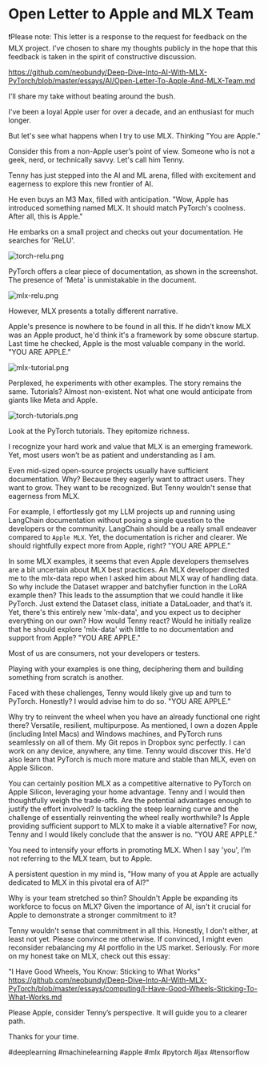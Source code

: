 # Open Letter to Apple and MLX Team

❗️Please note: This letter is a response to the request for feedback on the MLX project. I've chosen to share my thoughts publicly in the hope that this feedback is taken in the spirit of constructive discussion.

https://github.com/neobundy/Deep-Dive-Into-AI-With-MLX-PyTorch/blob/master/essays/AI/Open-Letter-To-Apple-And-MLX-Team.md

I'll share my take without beating around the bush.

I've been a loyal Apple user for over a decade, and an enthusiast for much longer.

But let's see what happens when I try to use MLX. Thinking "You are Apple."

Consider this from a non-Apple user’s point of view. Someone who is not a geek, nerd, or technically savvy. Let's call him Tenny.

Tenny has just stepped into the AI and ML arena, filled with excitement and eagerness to explore this new frontier of AI.

He even buys an M3 Max, filled with anticipation. "Wow, Apple has introduced something named MLX. It should match PyTorch's coolness. After all, this is Apple."

He embarks on a small project and checks out your documentation. He searches for 'ReLU'.

![torch-relu.png](images%2Ftorch-relu.png)

PyTorch offers a clear piece of documentation, as shown in the screenshot. The presence of 'Meta' is unmistakable in the document.

![mlx-relu.png](images%2Fmlx-relu.png)

However, MLX presents a totally different narrative.

Apple's presence is nowhere to be found in all this. If he didn’t know MLX was an Apple product, he'd think it's a framework by some obscure startup. Last time he checked, Apple is the most valuable company in the world. "YOU ARE APPLE."

![mlx-tutorial.png](images%2Fmlx-tutorial.png)

Perplexed, he experiments with other examples. The story remains the same. Tutorials? Almost non-existent. Not what one would anticipate from giants like Meta and Apple.

![torch-tutorials.png](images%2Ftorch-tutorials.png)

Look at the PyTorch tutorials. They epitomize richness.

I recognize your hard work and value that MLX is an emerging framework. Yet, most users won’t be as patient and understanding as I am.

Even mid-sized open-source projects usually have sufficient documentation. Why? Because they eagerly want to attract users. They want to grow. They want to be recognized. But Tenny wouldn't sense that eagerness from MLX.

For example, I effortlessly got my LLM projects up and running using LangChain documentation without posing a single question to the developers or the community. LangChain should be a really small endeaver compared to `Apple MLX`. Yet, the documentation is richer and clearer. We should rightfully expect more from Apple, right? "YOU ARE APPLE."

In some MLX examples, it seems that even Apple developers themselves are a bit uncertain about MLX best practices. An MLX developer directed me to the mlx-data repo when I asked him about MLX way of handling data. So why include the Dataset wrapper and batchyfier function in the LoRA example then? This leads to the assumption that we could handle it like PyTorch. Just extend the Dataset class, initiate a DataLoader, and that’s it. Yet, there's this entirely new 'mlx-data', and you expect us to decipher everything on our own? How would Tenny react? Would he initially realize that he should explore 'mlx-data' with little to no documentation and support from Apple? "YOU ARE APPLE."

Most of us are consumers, not your developers or testers.

Playing with your examples is one thing, deciphering them and building something from scratch is another. 

Faced with these challenges, Tenny would likely give up and turn to PyTorch. Honestly? I would advise him to do so. "YOU ARE APPLE."

Why try to reinvent the wheel when you have an already functional one right there? Versatile, resilient, multipurpose. As mentioned, I own a dozen Apple (including Intel Macs) and Windows machines, and PyTorch runs seamlessly on all of them. My Git repos in Dropbox sync perfectly. I can work on any device, anywhere, any time. Tenny would discover this. He'd also learn that PyTorch is much more mature and stable than MLX, even on Apple Silicon.

You can certainly position MLX as a competitive alternative to PyTorch on Apple Silicon, leveraging your home advantage. Tenny and I would then thoughtfully weigh the trade-offs. Are the potential advantages enough to justify the effort involved? Is tackling the steep learning curve and the challenge of essentially reinventing the wheel really worthwhile? Is Apple providing sufficient support to MLX to make it a viable alternative? For now, Tenny and I would likely conclude that the answer is no. "YOU ARE APPLE."

You need to intensify your efforts in promoting MLX. When I say 'you', I’m not referring to the MLX team, but to Apple.

A persistent question in my mind is, "How many of you at Apple are actually dedicated to MLX in this pivotal era of AI?"

Why is your team stretched so thin? Shouldn't Apple be expanding its workforce to focus on MLX? Given the importance of AI, isn't it crucial for Apple to demonstrate a stronger commitment to it?

Tenny wouldn't sense that commitment in all this. Honestly, I don't either, at least not yet. Please convince me otherwise. If convinced, I might even reconsider rebalancing my AI portfolio in the US market. Seriously.
For more on my honest take on MLX, check out this essay:

"I Have Good Wheels, You Know: Sticking to What Works"
https://github.com/neobundy/Deep-Dive-Into-AI-With-MLX-PyTorch/blob/master/essays/computing/I-Have-Good-Wheels-Sticking-To-What-Works.md

Please Apple, consider Tenny’s perspective. It will guide you to a clearer path.

Thanks for your time.

#deeplearning
#machinelearning
#apple
#mlx
#pytorch
#jax
#tensorflow